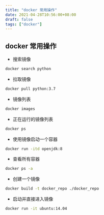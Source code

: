 ```yaml
---
title: "docker 常用操作"
date: 2021-04-28T10:56:00+08:00
draft: false
tags: ["docker"]
---
```

## docker 常用操作  

- 搜索镜像

```bash
docker search python
```  

- 拉取镜像

```bash
docker pull python:3.7
```  

- 镜像列表

```bash
docker images
```  

- 正在运行的镜像列表

```bash
docker ps
```  

- 使用镜像启动一个容器

```bash
docker run -itd openjdk:8
```  

- 查看所有容器

```bash
docker ps -a
```

- 创建一个镜像

```bash
docker build -t docker_repo ./docker_repo
```

- 启动并直接进入镜像

```bash
docker run -it ubuntu:14.04
```
